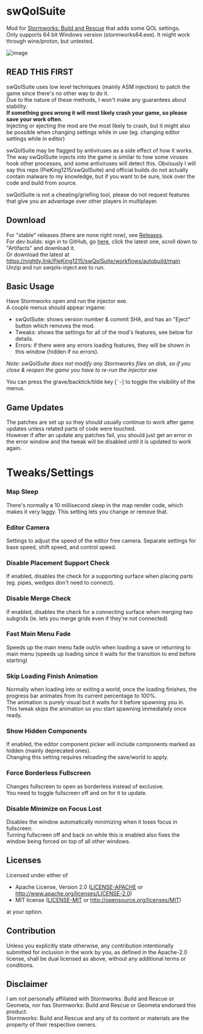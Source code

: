 # swQolSuite
Mod for [Stormworks: Build and Rescue](https://store.steampowered.com/app/573090/Stormworks_Build_and_Rescue/) that adds some QOL settings.<br/>
Only supports 64 bit Windows version (stormworks64.exe). It might work through wine/proton, but untested.

![image](https://github.com/user-attachments/assets/b8bae532-17b9-47ae-a093-671a8838e3e0)

## READ THIS FIRST
swQolSuite uses low level techniques (mainly ASM injection) to patch the game since there's no other way to do it.<br/>
Due to the nature of these methods, I won't make any guarantees about stability.<br/>
**If something goes wrong it will most likely crash your game, so please save your work often.**<br/>
Injecting or ejecting the mod are the most likely to crash, but it might also be possible when changing settings while in use (eg. changing editor settings while in editor)<br/>

swQolSuite may be flagged by antiviruses as a side effect of how it works. The way swQolSuite injects into the game is similar to how some viruses hook other processes, and some antiviruses will detect this.
Obviously I will say this repo (PieKing1215/swQolSuite) and official builds do not actually contain malware to my knowledge, but if you want to be sure, look over the code and build from source.

swQolSuite is not a cheating/griefing tool, please do not request features that give you an advantage over other players in multiplayer.

## Download
For "stable" releases (there are none right now), see [Releases](../../releases).<br/>
For dev builds: sign in to GitHub, go [here](https://github.com/PieKing1215/swQolSuite/actions/workflows/autobuild.yml?query=branch%3Amain+is%3Asuccess), click the latest one, scroll down to "Artifacts" and download it.<br/>
Or download the latest at https://nightly.link/PieKing1215/swQolSuite/workflows/autobuild/main<br/>
Unzip and run swqols-inject.exe to run.

## Basic Usage
Have Stormworks open and run the injector exe.<br/>
A couple menus should appear ingame:
- swQolSuite: shows version number & commit SHA, and has an "Eject" button which removes the mod.<br/>
- Tweaks: shows the settings for all of the mod's features, see below for details.<br/>
- Errors: if there were any errors loading features, they will be shown in this window (hidden if no errors).<br/>

*Note: swQolSuite does not modify any Stormworks files on disk, so if you close & reopen the game you have to re-run the injector exe*

You can press the grave/backtick/tilde key [`` `~ ``] to toggle the visibility of the menus.

## Game Updates
The patches are set up so they should usually continue to work after game updates unless related parts of code were touched.<br/>
However if after an update any patches fail, you should just get an error in the error window and the tweak will be disabled until it is updated to work again.

# Tweaks/Settings

### Map Sleep
There's normally a 10 millisecond sleep in the map render code, which makes it very laggy. This setting lets you change or remove that.

### Editor Camera
Settings to adjust the speed of the editor free camera. Separate settings for base speed, shift speed, and control speed.

### Disable Placement Support Check
If enabled, disables the check for a supporting surface when placing parts (eg. pipes, wedges don't need to connect).

### Disable Merge Check
If enabled, disables the check for a connecting surface when merging two subgrids (ie. lets you merge grids even if they're not connected)

### Fast Main Menu Fade
Speeds up the main menu fade out/in when loading a save or returning to main menu (speeds up loading since it waits for the transition to end before starting)

### Skip Loading Finish Animation
Normally when loading into or exiting a world, once the loading finishes, the progress bar animates from its current percentage to 100%.<br/>
The animation is purely visual but it waits for it before spawning you in.<br/>
This tweak skips the animation so you start spawning immediately once ready.

### Show Hidden Components
If enabled, the editor component picker will include components marked as hidden (mainly deprecated ones).<br/>
Changing this setting requires reloading the save/world to apply.

### Force Borderless Fullscreen
Changes fullscreen to open as borderless instead of exclusive.<br/>
You need to toggle fullscreen off and on for it to update.

### Disable Minimize on Focus Lost
Disables the window automatically minimizing when it loses focus in fullscreen.<br/>
Turning fullscreen off and back on while this is enabled also fixes the window being forced on top of all other windows.

## Licenses

Licensed under either of

 * Apache License, Version 2.0
   ([LICENSE-APACHE](LICENSE-APACHE) or http://www.apache.org/licenses/LICENSE-2.0)
 * MIT license
   ([LICENSE-MIT](LICENSE-MIT) or http://opensource.org/licenses/MIT)

at your option.

## Contribution

Unless you explicitly state otherwise, any contribution intentionally submitted
for inclusion in the work by you, as defined in the Apache-2.0 license, shall be
dual licensed as above, without any additional terms or conditions.

## Disclaimer
I am not personally affiliated with Stormworks: Build and Rescue or Geometa, nor has Stormworks: Build and Rescue or Geometa endorsed this product.<br/>
Stormworks: Build and Rescue and any of its content or materials are the property of their respective owners.
